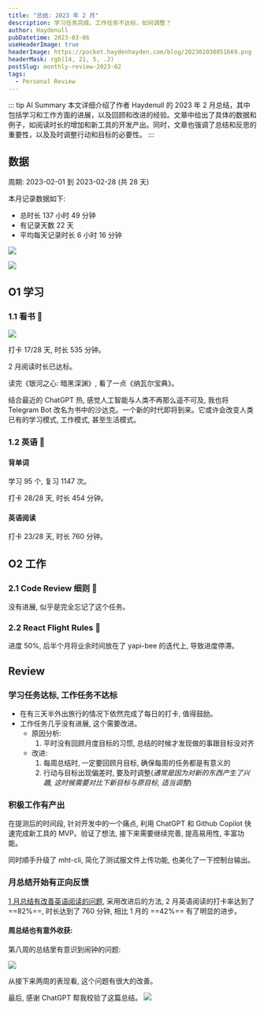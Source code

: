 ```yaml
---
title: "总结: 2023 年 2 月"
description: 学习任务完成，工作任务不达标，如何调整？
author: Haydenull
pubDatetime: 2023-03-06
useHeaderImage: true
headerImage: https://pocket.haydenhayden.com/blog/202302030851669.png
headerMask: rgb(14, 21, 5, .2)
postSlug: monthly-review-2023-02
tags:
  - Personal Review
---
```


::: tip AI Summary
本文详细介绍了作者 Haydenull 的 2023 年 2 月总结，其中包括学习和工作方面的进展，以及回顾和改进的经验。文章中给出了具体的数据和例子，如阅读时长的增加和新工具的开发产出。同时，文章也强调了总结和反思的重要性，以及及时调整行动和目标的必要性。
:::

## 数据

周期: 2023-02-01 到 2023-02-28 (共 28 天)

本月记录数据如下:

- 总时长 137 小时 49 分钟
- 有记录天数 22 天
- 平均每天记录时长 6 小时 16 分钟

![](https://pocket.haydenhayden.com/blog/202303061135524.png?x-oss-process=image/resize,w_300,m_lfit)

![](https://pocket.haydenhayden.com/blog/202303061133679.png)

## O1 学习

### 1.1 看书 🌈

![](https://pocket.haydenhayden.com/blog/202303061308326.jpg?x-oss-process=image/resize,w_300,m_lfit)

打卡 17/28 天, 时长 535 分钟。

2 月阅读时长已达标。

读完《银河之心: 暗黑深渊》, 看了一点《纳瓦尔宝典》。

结合最近的 ChatGPT 热, 感觉人工智能与人类不再那么遥不可及, 我也将 Telegram Bot 改名为书中的沙达克。一个新的时代即将到来。它或许会改变人类已有的学习模式, 工作模式, 甚至生活模式。

### 1.2 英语 🌈

#### 背单词

学习 95 个, 复习 1147 次。

打卡 28/28 天, 时长 454 分钟。

#### 英语阅读

打卡 23/28 天, 时长 760 分钟。

## O2 工作

### 2.1 Code Review 细则 🚨

没有进展, 似乎是完全忘记了这个任务。

### 2.2 React Flight Rules 🚨

进度 50%, 后半个月将业余时间放在了 yapi-bee 的迭代上, 导致进度停滞。

## Review

### 学习任务达标, 工作任务不达标

- 在有三天半外出旅行的情况下依然完成了每日的打卡, 值得鼓励。
- 工作任务几乎没有进展, 这个需要改进。
  - 原因分析:
    1. 平时没有回顾月度目标的习惯, 总结的时候才发现做的事跟目标没对齐
  - 改进:
    1. 每周总结时, 一定要回顾月目标, 确保每周的任务都是有意义的
    2. 行动与目标出现偏差时, 要及时调整(_通常是因为对新的东西产生了兴趣, 这时候需要对比下新目标与原目标, 适当调整_)

### 积极工作有产出

在提测后的时间段, 针对开发中的一个痛点, 利用 ChatGPT 和 Github Copilot 快速完成新工具的 MVP。验证了想法, 接下来需要继续完善, 提高易用性, 丰富功能。

同时顺手升级了 mht-cli, 简化了测试服文件上传功能, 也美化了一下控制台输出。

### 月总结开始有正向反馈

[1 月总结有改善英语阅读的问题](/post/2023/02/03/month-review/#英语阅读需要改进), 采用改进后的方法, 2 月英语阅读的打卡率达到了 ==82%==, 时长达到了 760 分钟, 相比 1 月的 ==42%== 有了明显的进步。

#### 周总结也有意外收获:

第八周的总结里有意识到闹钟的问题:

![](https://pocket.haydenhayden.com/blog/202303061350318.png)

从接下来两周的表现看, 这个问题有很大的改善。

最后, 感谢 ChatGPT 帮我校验了这篇总结。
![](https://pocket.haydenhayden.com/blog/202303061436688.png)
